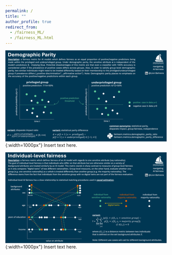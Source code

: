 ```yaml
---
permalink: /
title: ""
author_profile: true
redirect_from: 
  - /fairness_ML/
  - /fairness_ML.html
---
```

![wordcloud](/images/FMLcard_parity.png){:width=1000px"}
Insert text here. 

![wordcloud](/images/FMLcard_individual.png){:width=1000px"}
Insert text here. 


